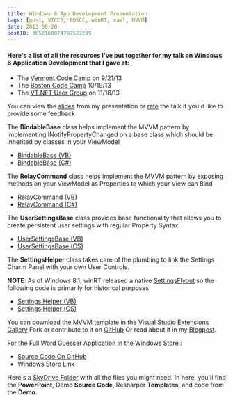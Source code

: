 ```yaml
---
title: Windows 8 App Development Presentation
tags: [post, VTCC5, BOSCC, winRT, xaml, MVVM]
date: 2013-09-20
postID: 3652160074787522299
---
```


#### Here's a list of all the resources I've put together for my talk on Windows 8 Application Development that I gave at:

*   The [Vermont Code Camp][1] on 9/21/13
*   The [Boston Code Camp][2] 10/19/13
*   The [VT.NET User Group][3] on 11/18/13

You can view the [slides][slides] from my presentation or [rate][rate] the talk if you'd like to provide some feedback

The **BindableBase** class helps implement the MVVM pattern by implementing INotifyPropertyChanged on a base class which should be inherited by classes in your ViewModel

*   [BindableBase <span class="vbColor">(VB)</span>][4]
*   [BindableBase <span class="csColor">(C#)</span>][5]

The **RelayCommand** class helps implement the MVVM pattern by exposing methods on your ViewModel as Properties to which your View can Bind

*   [RelayCommand <span class="vbColor">(VB)</span>][6]
*   [RelayCommand <span class="csColor">(C#)</span>][7]

The **UserSettingsBase** class provides base functionality that allows you to create persistent user settings with regular Property Syntax.

* [UserSettingsBase <span class="vbColor">(VB)</span>][usersettingsbase.vb]
* [UserSettingsBase <span class="csColor">(CS)</span>][usersettingsbase.cs]

The **SettingsHelper** class takes care of the plumbing to link the Settings Charm Panel with your own User Controls.

**NOTE**: As of Windows 8.1, winRT released a native [SettingsFlyout][SettingsFlyout] so the following code is primarily for historical purposes.

* [Settings Helper <span class="vbColor">(VB)</span>][settingsHelper.vb]
* [Settings Helper <span class="csColor">(CS)</span>][settingsHelper.cs]


You can download the MVVM template in the [Visual Studio Extensions Gallery][8]
Fork or contribute to it on [GitHub][9]
Or read about it in my [Blogpost][10].

For the Full Word Guesser Application in the Windows Store :

* [Source Code On GitHub][wordGuesserSource]
* [Windows Store Link][wordGuesserStore]


Here's a [SkyDrive Folder][skydrive] with all the files you might need.  In here, you'll find the **PowerPoint**, Demo **Source Code**, Resharper **Templates**, and code from the **Demo**.

 [1]: http://vtcodecamp.org/2013/sessions#introduction-to-windows-8-apps-for-windows-forms-developers
 [2]: http://www.bostoncodecamp.com/CC20/Sessions/Details/4166
 [3]: http://www.meetup.com/VTCode/events/146213762/
 [slides]: https://speakerdeck.com/kylemit/introduction-to-windows-8-apps-for-windows-forms-developers
[rate]: http://speakerrate.com/talks/26141-introduction-to-windows-8-apps-for-windows-forms-developers

 [4]: http://codepaste.net/dfijb9
 [5]: http://codepaste.net/by8jbe
 [6]: http://codepaste.net/xazv4j
 [7]: http://codepaste.net/f48jvb


 [usersettingsbase.vb]: http://codepaste.net/4bmahn
 [usersettingsbase.cs]: http://codepaste.net/1pzhgt
 [settingsHelper.vb]: http://codepaste.net/tvhkj8
 [settingsHelper.cs]: http://codepaste.net/gq1rr3

 [8]: http://visualstudiogallery.msdn.microsoft.com/9ef94ec6-3378-45b9-908c-cff703d2b901
 [9]: https://github.com/KyleMit/WindowsStoreMvvmTemplate/
 [10]: http://codingeverything.blogspot.com/2013/11/windows-store-mvvm-template.html


 [SettingsFlyout]: http://msdn.microsoft.com/library/windows/apps/dn252814

 [wordGuesserSource]: https://github.com/KyleMit/WordGuess
 [wordGuesserStore]: http://apps.microsoft.com/windows/en-us/app/b85001c1-0782-4d4a-af96-caf23d56806e

 [skydrive]: https://skydrive.live.com/?cid=9935281cd314f220&id=9935281CD314F220%2132843&authkey=!AMX4OQAZXQw_odU
